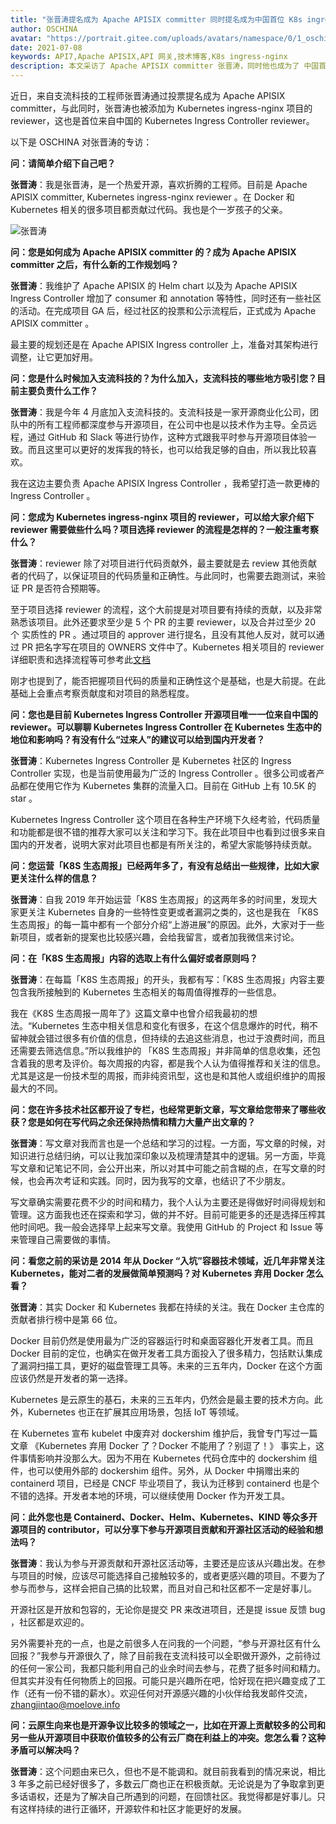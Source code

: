```yaml
---
title: "张晋涛提名成为 Apache APISIX committer 同时提名成为中国首位 K8s ingress-nginx reviewer"
author: OSCHINA
avatar: "https://portrait.gitee.com/uploads/avatars/namespace/0/1_oschina_1620785990.png"
date: 2021-07-08
keywords: API7,Apache APISIX,API 网关,技术博客,K8s ingress-nginx
description: 本文采访了 Apache APISIX committer 张晋涛，同时他也成为了 中国首位 K8s ingress-nginx reviewer
---
```


近日，来自支流科技的工程师张晋涛通过投票提名成为 Apache APISIX committer，与此同时，张晋涛也被添加为 Kubernetes ingress-nginx 项目的 reviewer，这也是首位来自中国的 Kubernetes Ingress Controller reviewer。

以下是 OSCHINA 对张晋涛的专访：

**问：请简单介绍下自己吧？**

**张晋涛**：我是张晋涛，是一个热爱开源，喜欢折腾的工程师。目前是 Apache APISIX committer, Kubernetes ingress-nginx reviewer 。在 Docker 和 Kubernetes 相关的很多项目都贡献过代码。我也是个一岁孩子的父亲。

![张晋涛](https://static.apiseven.com/202108/1631245191267-54671967-3bdf-4327-9bb1-09220023bfdc.png)

**问：您是如何成为 Apache APISIX committer 的？成为 Apache APISIX committer 之后，有什么新的工作规划吗？**

**张晋涛**：我维护了 Apache APISIX 的 Helm chart 以及为 Apache APISIX Ingress Controller 增加了 consumer 和 annotation 等特性，同时还有一些社区的活动。在完成项目 GA 后，经过社区的投票和公示流程后，正式成为 Apache APISIX committer 。

最主要的规划还是在 Apache APISIX Ingress controller 上，准备对其架构进行调整，让它更加好用。

**问：您是什么时候加入支流科技的？为什么加入，支流科技的哪些地方吸引您？目前主要负责什么工作？**

**张晋涛**：我是今年 4 月底加入支流科技的。支流科技是一家开源商业化公司，团队中的所有工程师都深度参与开源项目，在公司中也是以技术作为主导。全员远程，通过 GitHub 和 Slack 等进行协作，这种方式跟我平时参与开源项目体验一致。而且这里可以更好的发挥我的特长，也可以给我足够的自由，所以我比较喜欢。

我在这边主要负责 Apache APISIX Ingress Controller ，我希望打造一款更棒的 Ingress Controller 。

**问：您成为 Kubernetes ingress-nginx 项目的 reviewer，可以给大家介绍下 reviewer 需要做些什么吗？项目选择 reviewer 的流程是怎样的？一般注重考察什么？**

**张晋涛**：reviewer 除了对项目进行代码贡献外，最主要就是去 review 其他贡献者的代码了，以保证项目的代码质量和正确性。与此同时，也需要去跑测试，来验证 PR 是否符合预期等。

至于项目选择 reviewer 的流程，这个大前提是对项目要有持续的贡献，以及非常熟悉该项目。此外还要求至少是 5 个 PR 的主要 reviewer，以及合并过至少 20 个 实质性的 PR 。通过项目的 approver 进行提名，且没有其他人反对，就可以通过 PR 把名字写在项目的 OWNERS 文件中了。Kubernetes 相关项目的 reviewer 详细职责和选择流程等可参考此[文档](https://github.com/kubernetes/community/blob/master/community-membership.md#reviewer)

刚才也提到了，能否把握项目代码的质量和正确性这个是基础，也是大前提。在此基础上会重点考察贡献度和对项目的熟悉程度。

**问：您也是目前 Kubernetes Ingress Controller 开源项目唯一一位来自中国的 reviewer。可以聊聊 Kubernetes Ingress Controller 在 Kubernetes 生态中的地位和影响吗？有没有什么“过来人”的建议可以给到国内开发者？**

**张晋涛**：Kubernetes Ingress Controller 是 Kubernetes 社区的 Ingress Controller 实现，也是当前使用最为广泛的 Ingress Controller 。很多公司或者产品都在使用它作为 Kubernetes 集群的流量入口。目前在 GitHub 上有 10.5K 的 star 。

Kubernetes Ingress Controller 这个项目在各种生产环境下久经考验，代码质量和功能都是很不错的推荐大家可以关注和学习下。我在此项目中也看到过很多来自国内的开发者，说明大家对此项目也都是有所关注的，希望大家能够持续贡献。

**问：您运营「K8S 生态周报」已经两年多了，有没有总结出一些规律，比如大家更关注什么样的信息？**

**张晋涛**：自我 2019 年开始运营「K8S 生态周报」的这两年多的时间里，发现大家更关注 Kubernetes 自身的一些特性变更或者漏洞之类的，这也是我在 「K8S 生态周报」的每一篇中都有一个部分介绍“上游进展”的原因。此外，大家对于一些新项目，或者新的提案也比较感兴趣，会给我留言，或者加我微信来讨论。

**问：在「K8S 生态周报」内容的选取上有什么偏好或者原则吗？**

**张晋涛**：在每篇「K8S 生态周报」的开头，我都有写：「K8S 生态周报」内容主要包含我所接触到的 Kubernetes 生态相关的每周值得推荐的一些信息。

我在《K8S 生态周报一周年了》这篇文章中也曾介绍我最初的想法。“Kubernetes 生态中相关信息和变化有很多，在这个信息爆炸的时代，稍不留神就会错过很多有价值的信息，但持续的去追这些消息，也过于浪费时间，而且还需要去筛选信息。”所以我维护的 「K8S 生态周报」并非简单的信息收集，还包含着我的思考及评价。每次周报的内容，都是我个人认为值得推荐和关注的信息。尤其是这是一份技术型的周报，而非纯资讯型，这也是和其他人或组织维护的周报最大的不同。

**问：您在许多技术社区都开设了专栏，也经常更新文章，写文章给您带来了哪些收获？您是如何在写代码之余还保持热情和精力大量产出文章的？**

**张晋涛**：写文章对我而言也是一个总结和学习的过程。一方面，写文章的时候，对知识进行总结归纳，可以让我加深印象以及梳理清楚其中的逻辑。另一方面，毕竟写文章和记笔记不同，会公开出来，所以对其中可能之前含糊的点，在写文章的时候，也会再次考证和实践。同时，因为我写的文章，也结识了不少朋友。

写文章确实需要花费不少的时间和精力，我个人认为主要还是得做好时间得规划和管理。这方面我也还在探索和学习，做的并不好。目前可能更多的还是选择压榨其他时间吧。我一般会选择早上起来写文章。我使用 GitHub 的 Project 和 Issue 等来管理自己需要做的事情。


**问：看您之前的采访是 2014 年从 Docker “入坑”容器技术领域，近几年非常关注 Kubernetes，能对二者的发展做简单预测吗？对 Kubernetes 弃用 Docker 怎么看？**

**张晋涛**：其实 Docker 和 Kubernetes 我都在持续的关注。我在 Docker 主仓库的贡献者排行榜中是第 66 位。

Docker 目前仍然是使用最为广泛的容器运行时和桌面容器化开发者工具。而且 Docker 目前的定位，也确实在做开发者工具方面投入了很多精力，包括默认集成了漏洞扫描工具，更好的磁盘管理工具等。未来的三五年内，Docker 在这个方面应该仍然是开发者的第一选择。

Kubernetes 是云原生的基石，未来的三五年内，仍然会是最主要的技术方向。此外，Kubernetes 也正在扩展其应用场景，包括 IoT 等领域。

在 Kubernetes 宣布 kubelet 中废弃对 dockershim 维护后，我曾专门写过一篇文章 《Kubernetes 弃用 Docker 了？Docker 不能用了？别逗了！》 事实上，这件事情影响并没那么大。因为不用在 Kubernetes 代码仓库中的 dockershim 组件，也可以使用外部的 dockershim 组件。另外，从 Docker 中捐赠出来的 containerd 项目，已经是 CNCF 毕业项目了，我认为迁移到 containerd 也是个不错的选择。开发者本地的环境，可以继续使用 Docker 作为开发工具。

**问：此外您也是 Containerd、Docker、Helm、Kubernetes、KIND 等众多开源项目的 contributor，可以分享下参与开源项目贡献和开源社区活动的经验和想法吗？**

**张晋涛**：我认为参与开源贡献和开源社区活动等，主要还是应该从兴趣出发。在参与项目的时候，应该尽可能选择自己接触较多的，或者更感兴趣的项目。不要为了参与而参与，这样会把自己搞的比较累，而且对自己和社区都不一定是好事儿。

开源社区是开放和包容的，无论你是提交 PR 来改进项目，还是提 issue 反馈 bug ，社区都是欢迎的。

另外需要补充的一点，也是之前很多人在问我的一个问题，“参与开源社区有什么回报？”我参与开源很久了，除了目前我在支流科技可以全职做开源外，之前待过的任何一家公司，我都只能利用自己的业余时间去参与，花费了挺多时间和精力。但其实并没有任何物质上的回报。可能只是兴趣所在吧，恰好现在把兴趣变成了工作（还有一份不错的薪水）。欢迎任何对开源感兴趣的小伙伴给我发邮件交流，zhangjintao@moelove.info

**问：云原生向来也是开源争议比较多的领域之一，比如在开源上贡献较多的公司和另一些从开源项目中获取价值较多的公有云厂商在利益上的冲突。您怎么看？这种矛盾可以解决吗？**

**张晋涛**：这个问题由来已久，但也不是不能调和。就目前我看到的情况来说，相比 3 年多之前已经好很多了，多数云厂商也正在积极贡献。无论说是为了争取拿到更多话语权，还是为了解决自己所遇到的问题，在回馈社区。我觉得都是好事儿。只有这样持续的进行正循环，开源软件和社区才能更好的发展。
